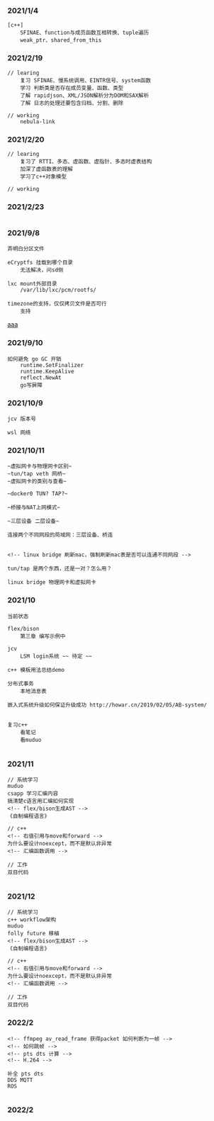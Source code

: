 ### 2021/1/4
```
[c++]
    SFINAE、function与成员函数互相转换、tuple遍历
    weak_ptr、shared_from_this
```

### 2021/2/19
```
// learing
    复习 SFINAE、慢系统调用、EINTR信号、system函数
    学习 判断类是否存在成员变量、函数、类型
    了解 rapidjson、XML/JSON解析分为DOM和SAX解析
    了解 日志的处理还要包含归档、分割、删除

// working
    nebula-link
```

### 2021/2/20
```
// learing
    复习了 RTTI、多态、虚函数、虚指针、多态时虚表结构
    加深了虚函数表的理解
    学习了c++对象模型

// working

```

### 2021/2/23
```

```

### 2021/9/8
```
弄明白分区文件

eCryptfs 挂载到哪个目录
    无法解决，问sd侧

lxc mount外部目录
    /var/lib/lxc/pcm/rootfs/

timezone的支持，仅仅拷贝文件是否可行
    支持

```

[aaa](https://baidu.com)

### 2021/9/10
```
如何避免 go GC 开销
    runtime.SetFinalizer
    runtime.KeepAlive
    reflect.NewAt
    go写屏障

```

### 2021/10/9
```
jcv 版本号

wsl 网络
```

### 2021/10/11
```
~虚拟网卡与物理网卡区别~
~tun/tap veth 网桥~
~虚拟网卡的类别与查看~

~docker0 TUN? TAP?~

~桥接与NAT上网模式~

~三层设备 二层设备~

连接两个不同网段的局域网：三层设备、桥连


<!-- linux bridge 刷新mac，强制刷新mac表是否可以连通不同网段 -->

tun/tap 是两个东西，还是一对？怎么用？

linux bridge 物理网卡和虚拟网卡

```

### 2021/10
```
当前状态

flex/bison
    第三章 编写示例中

jcv
    LSM login系统 ~~ 待定 ~~

c++ 模板用法总结demo

分布式事务
    本地消息表

嵌入式系统升级如何保证升级成功 http://howar.cn/2019/02/05/AB-system/


复习c++
    看笔记
    看muduo


```

### 2021/11
```
// 系统学习
muduo
csapp 学习汇编内容
搞清楚c语言用汇编如何实现
<!-- flex/bison生成AST -->
《自制编程语言》

// c++
<!-- 右值引用与move和forward -->
为什么要设计noexcept，而不是默认非异常
<!-- 汇编函数调用 -->

// 工作
双目代码


```

### 2021/12
```
// 系统学习
c++ workflow架构
muduo
folly future 移植
<!-- flex/bison生成AST -->
《自制编程语言》

// c++
<!-- 右值引用与move和forward -->
为什么要设计noexcept，而不是默认非异常
<!-- 汇编函数调用 -->

// 工作
双目代码

```

### 2022/2
```
<!-- ffmpeg av_read_frame 获得packet 如何判断为一帧 -->
<!-- 如何跳帧 -->
<!-- pts dts 计算 -->
<!-- H.264 -->

补全 pts dts
DDS MQTT
ROS


```


### 2022/2